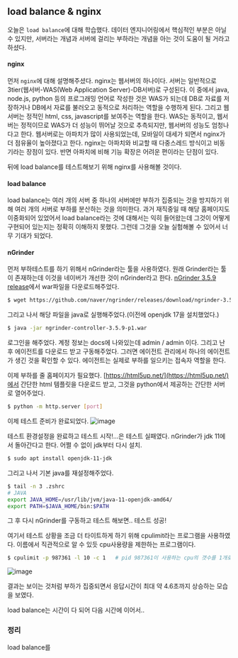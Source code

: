 ## load balance & nginx

오늘은 `load balance`에 대해 학습했다. 데이터 엔지니어링에서 핵심적인 부분은 아닐 수 있지만, 서버라는 개념과 서버에 걸리는 부하라는 개념을 아는 것이 도움이 될 거라고 하셨다.  


#### nginx

먼저 `nginx`에 대해 설명해주셨다. nginx는 웹서버의 하나이다. 서버는 일반적으로 3tier(웹서버-WAS(Web Application Server)-DB서버)로 구성된다. 이 중에서 java, node.js, python 등의 프로그래밍 언어로 작성한 것은 WAS가 되는데 DB로 자료를 저장하거나 DB에서 자료를 불러오고 동적으로 처리하는 역할을 수행하게 된다. 그리고 웹서버는 정적인 html, css, javascript를 보여주는 역할을 한다. WAS는 동적이고, 웹서버는 정적이므로 WAS가 더 성능이 뛰어날 것으로 추측되지만, 웹서버의 성능도 엄청나다고 한다. 웹서버로는 아파치가 많이 사용되었는데, 모바일이 대세가 되면서 nginx가 더 점유율이 높아졌다고 한다. nginx는 아파치와 비교할 때 다중스레드 방식이고 비동기라는 장점이 있다. 반면 아파치에 비해 기능 확장은 어려운 편이라는 단점이 있다. 

뒤에 load balance를 테스트해보기 위해 nginx를 사용해볼 것이다.

#### load balance

load balance는 여러 개의 서버 중 하나의 서버에만 부하가 집중되는 것을 방지하기 위해 여러 개의 서버로 부하를 분산하는 것을 의미한다. 과거 재직중일 때 해당 홈페이지도 이중화되어 있었어서 load balance라는 것에 대해서는 익히 들어왔는데 그것이 어떻게 구현되어 있는지는 정확히 이해하지 못했다. 그런데 그것을 오늘 실험해볼 수 있어서 너무 기대가 되었다.

#### nGrinder

먼저 부하테스트를 하기 위해서 nGrinder라는 툴을 사용하였다. 원래 Grinder라는 툴이 존재하는데 이것을 네이버가 개선한 것이 nGrinder라고 한다. [nGrinder 3.5.9 release](https://github.com/naver/ngrinder/releases/tag/ngrinder-3.5.9-p1-20240613)에서 war파일을 다운로드해주었다.

```bash
$ wget https://github.com/naver/ngrinder/releases/download/ngrinder-3.5.9-p1-20240613/ngrinder-controller-3.5.9-p1.war
```

그리고 나서 해당 파일을 java로 실행해주었다.(이전에 openjdk 17을 설치했었다.) 

```bash
$ java -jar ngrinder-controller-3.5.9-p1.war
```

로그인을 해주었다. 계정 정보는 docs에 나와있는데 admin / admin 이다. 그리고 난 후 에이전트를 다운로드 받고 구동해주었다. 그러면 에이전트 관리에서 하나의 에이전트가 생긴 것을 확인할 수 있다. 에이전트는 실제로 부하를 일으키는 접속자 역할을 한다.

이제 부하를 줄 홈페이지가 필요했다. [https://html5up.net/](https://html5up.net/)에서 간단한 html 템플릿을 다운로드 받고, 그것을 python에서 제공하는 간단한 서버로 열어주었다.

```bash
$ python -m http.server [port]
```

이제 테스트 준비가 완료되었다.
![image](https://github.com/user-attachments/assets/c5021dba-4876-4505-a2e4-82b410157492)

테스트 환경설정을 완료하고 테스트 시작!...은 테스트 실패였다. nGrinder가 jdk 11에서 돌아간다고 한다. 어쩔 수 없이 jdk부터 다시 설치.
```bash
$ sudo apt install openjdk-11-jdk
```

그리고 나서 기본 java를 재설정해주었다.

```bash
$ tail -n 3 .zshrc
# JAVA
export JAVA_HOME=/usr/lib/jvm/java-11-openjdk-amd64/
export PATH=$JAVA_HOME/bin:$PATH
```

그 후 다시 nGrinder를 구동하고 테스트 해보면.. 테스트 성공!

여기서 테스트 상황을 조금 더 타이트하게 하기 위해 cpulimit라는 프로그램을 사용하였다. 이름에서 직관적으로 알 수 있듯 cpu사용량을 제한하는 프로그램이다.
```bash
$ cpulimit -p 987361 -l 10 -c 1   # pid 987361이 사용하는 cpu의 갯수를 1개로 하고, cpu사용량은 10%로 제한
```
![image](https://github.com/user-attachments/assets/488de43f-752d-4038-81a8-048b703679bf)

결과는 보이는 것처럼 부하가 집중되면서 응답시간이 최대 약 4.6초까지 상승하는 모습을 보였다.

load balance는 시간이 다 되어 다음 시간에 이어서..

### 정리

load balance를 
